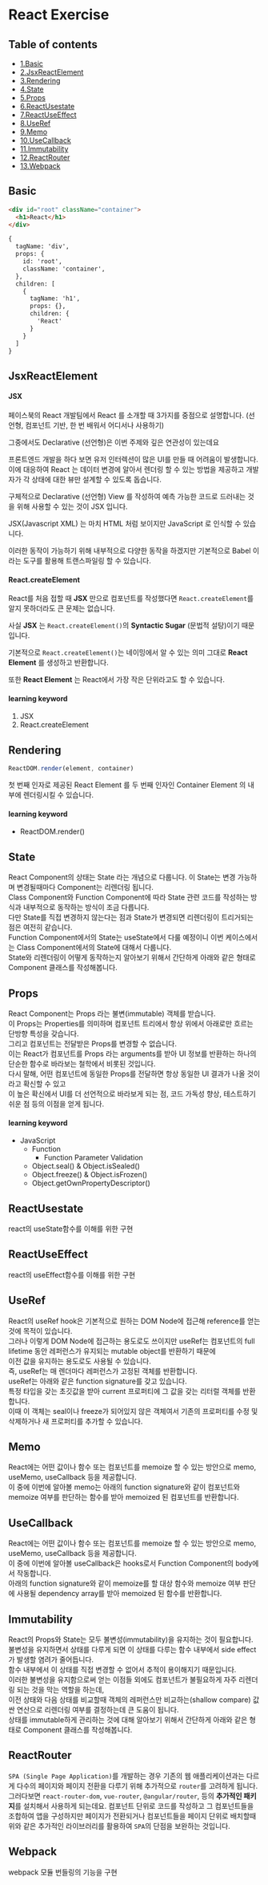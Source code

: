# React Exercise

## Table of contents

* [1.Basic](#basic)
* [2.JsxReactElement](#jsxReactElement)
* [3.Rendering](#rendering)
* [4.State](#state)
* [5.Props](#props)
* [6.ReactUsestate](#reactUsestate)
* [7.ReactUseEffect](#reactUseEffect)
* [8.UseRef](#useRef)
* [9.Memo](#memo)
* [10.UseCallback](#useCallback)
* [11.Immutability](#immutability)
* [12.ReactRouter](#reactRouter)
* [13.Webpack](#webpack)

## Basic

```html
<div id="root" className="container">
  <h1>React</h1>
</div>

{
  tagName: 'div',
  props: {
    id: 'root',
    className: 'container',
  },
  children: [
    {
      tagName: 'h1',
      props: {},
      children: {
        'React'
      }
    }
  ]
}
```

## JsxReactElement

#### JSX
페이스북의 React 개발팀에서 React 를 소개할 때 3가지를 중점으로 설명합니다.
(선언형, 컴포넌트 기반, 한 번 배워서 어디서나 사용하기)

그중에서도 Declarative (선언형)은 이번 주제와 깊은 연관성이 있는데요

프론트엔드 개발을 하다 보면 유저 인터렉션이 많은 UI를 만들 때 어려움이 발생합니다.
이에 대응하여 React 는 데이터 변경에 알아서 렌더링 할 수 있는 방법을 제공하고 개발자가 각 상태에 대한 뷰만 설계할 수 있도록 돕습니다.

구체적으로 Declarative (선언형) View 를 작성하여 예측 가능한 코드로 드러내는 것을 위해 사용할 수 있는 것이 JSX 입니다.

JSX(Javascript XML) 는 마치 HTML 처럼 보이지만 JavaScript 로 인식할 수 있습니다.

이러한 동작이 가능하기 위해 내부적으로 다양한 동작을 하겠지만 기본적으로 Babel 이라는 도구를 활용해 트랜스파일링 할 수 있습니다.

#### React.createElement

React를 처음 접할 때 **JSX** 만으로 컴포넌트를 작성했다면 `React.createElement`를 알지 못하더라도 큰 문제는 없습니다.

사실 **JSX** 는 `React.createElement()`의 **Syntactic Sugar** (문법적 설탕)이기 때문입니다.

기본적으로 `React.createElement()`는 네이밍에서 알 수 있는 의미 그대로 **React Element** 를 생성하고 반환합니다.

또한 **React Element** 는 React에서 가장 작은 단위라고도 할 수 있습니다.

#### learning keyword

1. JSX
2. React.createElement

## Rendering

```javascript
ReactDOM.render(element, container)
```

첫 번째 인자로 제공된 React Element 를 두 번째 인자인 Container Element 의 내부에 렌더링시킬 수 있습니다.

#### learning keyword

- ReactDOM.render()

## State

React Component의 상태는 State 라는 개념으로 다룹니다. 이 State는 변경 가능하며 변경될때마다 Component는 리렌더링 됩니다.<br> Class Component와 Function Component에 따라 State 관련 코드를 작성하는 방식과 내부적으로 동작하는 방식이 조금 다릅니다.<br> 다만 State를 직접 변경하지 않는다는 점과 State가 변경되면 리렌더링이 트리거되는 점은 여전히 같습니다.<br> Function Component에서의 State는 useState에서 다룰 예정이니 이번 케이스에서는 Class Component에서의 State에 대해서 다룹니다.<br> State와 리렌더링이 어떻게 동작하는지 알아보기 위해서 간단하게 아래와 같은 형태로 Component 클래스를 작성해봅니다.

## Props

React Component는 Props 라는 불변(immutable) 객체를 받습니다.<br>이 Props는 Properties를 의미하며 컴포넌트 트리에서 항상 위에서 아래로만 흐르는 단방향 특성을 갖습니다.<br> 그리고 컴포넌트는 전달받은 Props를 변경할 수 없습니다.<br> 이는 React가 컴포넌트를 Props 라는 arguments를 받아 UI 정보를 반환하는 하나의 단순한 함수로 바라보는 철학에서 비롯된 것입니다.<br> 다시 말해, 어떤 컴포넌트에 동일한 Props를 전달하면 항상 동일한 UI 결과가 나올 것이라고 확신할 수 있고<br> 이 높은 확신에서 UI를 더 선언적으로 바라보게 되는 점, 코드 가독성 향상, 테스트하기 쉬운 점 등의 이점을 얻게 됩니다.

#### learning keyword

- JavaScript
  - Function
    - Function Parameter Validation
  - Object.seal() & Object.isSealed()
  - Object.freeze() & Object.isFrozen()
  - Object.getOwnPropertyDescriptor()

## ReactUsestate

react의 useState함수를 이해를 위한 구현

## ReactUseEffect

react의 useEffect함수를 이해를 위한 구현

## UseRef

React의 useRef hook은 기본적으로 원하는 DOM Node에 접근해 reference를 얻는 것에 목적이 있습니다.<br> 그러나 이렇게 DOM Node에 접근하는 용도로도 쓰이지만 useRef는 컴포넌트의 full lifetime 동안 레퍼런스가 유지되는 mutable object를 반환하기 때문에<br> 이전 값을 유지하는 용도로도 사용될 수 있습니다.<br> 즉, useRef는 매 렌더마다 레퍼런스가 고정된 객체를 반환합니다.<br> useRef는 아래와 같은 function signature를 갖고 있습니다.<br> 특정 타입을 갖는 초깃값을 받아 current 프로퍼티에 그 값을 갖는 리터럴 객체를 반환합니다.<br> 이때 이 객체는 seal이나 freeze가 되어있지 않은 객체여서 기존의 프로퍼티를 수정 및 삭제하거나 새 프로퍼티를 추가할 수 있습니다.

## Memo

React에는 어떤 값이나 함수 또는 컴포넌트를 memoize 할 수 있는 방안으로 memo, useMemo, useCallback 등을 제공합니다. <br>이 중에 이번에 알아볼 memo는 아래의 function signature와 같이 컴포넌트와 memoize 여부를 판단하는 함수를 받아 memoized 된 컴포넌트를 반환합니다.

## UseCallback

React에는 어떤 값이나 함수 또는 컴포넌트를 memoize 할 수 있는 방안으로 memo, useMemo, useCallback 등을 제공합니다.<br> 이 중에 이번에 알아볼 useCallback은 hooks로서 Function Component의 body에서 작동합니다. <br>아래의 function signature와 같이 memoize를 할 대상 함수와 memoize 여부 판단에 사용될 dependency array를 받아 memoized 된 함수를 반환합니다.

## Immutability

React의 Props와 State는 모두 불변성(immutability)을 유지하는 것이 필요합니다.<br> 불변성을 유지하면서 상태를 다루게 되면 이 상태를 다루는 함수 내부에서 side effect가 발생할 염려가 줄어듭니다.<br> 함수 내부에서 이 상태를 직접 변경할 수 없어서 추적이 용이해지기 때문입니다.<br> 이러한 불변성을 유지함으로써 얻는 이점들 외에도 컴포넌트가 불필요하게 자주 리렌더링 되는 것을 막는 역할을 하는데,<br> 이전 상태와 다음 상태를 비교할때 객체의 레퍼런스만 비교하는(shallow compare) 값싼 연산으로 리렌더링 여부를 결정하는데 큰 도움이 됩니다.<br> 상태를 immutable하게 관리하는 것에 대해 알아보기 위해서 간단하게 아래와 같은 형태로 Component 클래스를 작성해봅니다.

## ReactRouter

`SPA (Single Page Application)`를 개발하는 경우 기존의 웹 애플리케이션과는 다르게 다수의 페이지와 페이지 전환을 다루기 위해 추가적으로 `router`를 고려하게 됩니다.
그러다보면 `react-router-dom`, `vue-router`, `@angular/router`, 등의 **추가적인 패키지**를 설치해서 사용하게 되는데요.
컴포넌트 단위로 코드를 작성하고 그 컴포넌트들을 조합하여 앱을 구성하지만 페이지가 전환되거나 컴포넌트들을 페이지 단위로 배치할때 위와 같은 추가적인 라이브러리를 활용하여 `SPA`의 단점을 보완하는 것입니다.

## Webpack

webpack 모듈 번들링의 기능을 구현